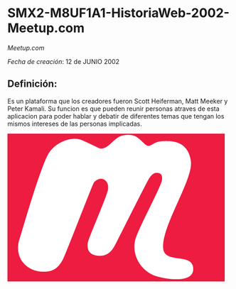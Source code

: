# SMX2-M8UF1A1-HistoriaWeb-2002-Meetup.com
*Meetup.com*

*Fecha de creación*: 12 de JUNIO 2002

## Definición:

Es un plataforma que los creadores fueron Scott Heiferman, Matt Meeker y Peter Kamali. Su funcion es que pueden reunir personas atraves de esta aplicacion para poder hablar y debatir de diferentes temas que tengan los mismos intereses de las personas implicadas.

![meetup_logo](https://github.com/alexka9/SMX2-M8UF1A1-HistoriaWeb-2002-Meetup.com/blob/main/Meetup_Logo%20(1).png "Imagen meetup")






